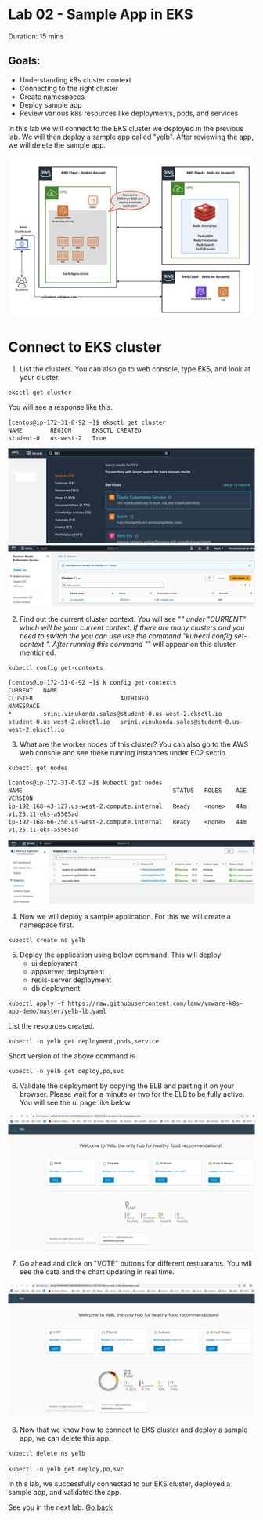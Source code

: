# Lab 02 - Sample App in EKS

Duration: 15 mins

## Goals:
- Understanding k8s cluster context
- Connecting to the right cluster
- Create namespaces 
- Deploy sample app
- Review various k8s resources like deployments, pods, and services

In this lab we will connect to the EKS cluster we deployed in the previous lab. We will then deploy a sample app called "yelb". After reviewing the app, we will delete the sample app.

  ![](images/overview_lab2.png)


# Connect to EKS cluster

1. List the clusters. You can also go to web console, type EKS, and look at your cluster.

```
eksctl get cluster
```
You will see a response like this.

```
[centos@ip-172-31-0-92 ~]$ eksctl get cluster
NAME		REGION		EKSCTL CREATED
student-0	us-west-2	True
```
![](images/eks-image.png)
![](images/cluster-listing.png)



2. Find out the current cluster context. You will see "*" under "CURRENT" which will be your current context. If there are many clusters and you need to switch the you can use use the command "kubectl config set-context <NAME>". After running this command "*" will appear on this cluster mentioned.

```
kubectl config get-contexts
```
```
[centos@ip-172-31-0-92 ~]$ k config get-contexts
CURRENT   NAME                                                  CLUSTER                         AUTHINFO                                              NAMESPACE
*         srini.vinukonda.sales@student-0.us-west-2.eksctl.io   student-0.us-west-2.eksctl.io   srini.vinukonda.sales@student-0.us-west-2.eksctl.io
```

3. What are the worker nodes of this cluster? You can also go to the AWS web console and see these running instances under EC2 sectio. 

```
kubectl get nodes
```

```
[centos@ip-172-31-0-92 ~]$ kubectl get nodes
NAME                                           STATUS   ROLES    AGE   VERSION
ip-192-168-43-127.us-west-2.compute.internal   Ready    <none>   44m   v1.25.11-eks-a5565ad
ip-192-168-66-250.us-west-2.compute.internal   Ready    <none>   44m   v1.25.11-eks-a5565ad
```

![](images/cluster-nodes.png)

4. Now we will deploy a sample application. For this we will create a namespace first.

```
kubectl create ns yelb
```

5.  Deploy the application using below command. This will deploy
    - ui deployment
    - appserver deployment
    - redis-server deployment
    - db deployment

```
kubectl apply -f https://raw.githubusercontent.com/lamw/vmware-k8s-app-demo/master/yelb-lb.yaml
```

List the resources created.
```
kubectl -n yelb get deployment,pods,service
```
Short version of the above command is 
```
kubectl -n yelb get deploy,po,svc
```

6. Validate the deployment by copying the ELB and pasting it on your browser. Please wait for a minute or two for the ELB to be fully active. You will see the ui page like below.


![](images/yelb-landing.png)


7. Go ahead and click on "VOTE" buttons for different restuarants. You will see the data and the chart updating in real time.

![](images/yelb-running.png)

8. Now that we know how to connect to EKS cluster and deploy a sample app, we can delete this app.

```
kubectl delete ns yelb

kubectl -n yelb get deploy,po,svc

```

In this lab, we successfully connected to our EKS cluster, deployed a sample app, and validated the app.

See you in the next lab.  [Go back](..)
